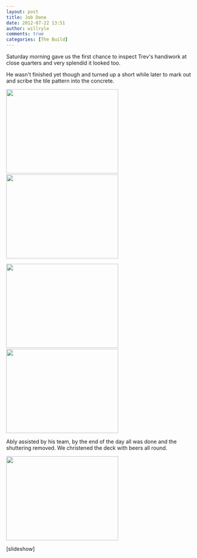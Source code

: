 ```yaml
---
layout: post
title: Job Done
date: 2012-07-22 13:51
author: willryle
comments: true
categories: [The Build]
---
```

Saturday morning gave us the first chance to inspect Trev's handiwork at close quarters and very splendid it looked too.

<!--more-->

He wasn't finished yet though and turned up a short while later to mark out and scribe the tile pattern into the concrete.

<a href="http://willryle.files.wordpress.com/2012/07/patio-0061.jpg"><img class="alignnone size-medium wp-image-1264" title="Patio 006" src="http://willryle.files.wordpress.com/2012/07/patio-0061.jpg?w=300" alt="" width="300" height="225" /></a> <a href="http://willryle.files.wordpress.com/2012/07/patio-0071.jpg"><img class="alignright size-medium wp-image-1265" title="Patio 007" src="http://willryle.files.wordpress.com/2012/07/patio-0071.jpg?w=300" alt="" width="300" height="225" /></a>

<a href="http://willryle.files.wordpress.com/2012/07/patio-008.jpg"><img class="alignnone size-medium wp-image-1266" title="Patio 008" src="http://willryle.files.wordpress.com/2012/07/patio-008.jpg?w=300" alt="" width="300" height="225" /></a> <a href="http://willryle.files.wordpress.com/2012/07/patio-009.jpg"><img class="alignright size-medium wp-image-1267" title="Patio 009" src="http://willryle.files.wordpress.com/2012/07/patio-009.jpg?w=300" alt="" width="300" height="225" /></a>

Ably assisted by his team, by the end of the day all was done and the shuttering removed. We christened the deck with beers all round.

<a href="http://willryle.files.wordpress.com/2012/07/patio-020.jpg"><img class="alignnone size-medium wp-image-1268" title="Patio 020" src="http://willryle.files.wordpress.com/2012/07/patio-020.jpg?w=300" alt="" width="300" height="225" /></a>

[slideshow]
